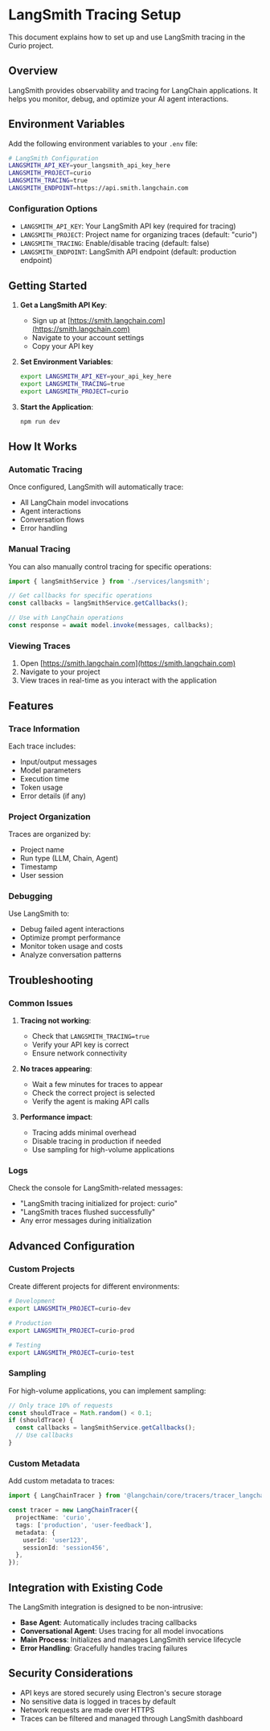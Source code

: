 # LangSmith Tracing Setup

This document explains how to set up and use LangSmith tracing in the Curio project.

## Overview

LangSmith provides observability and tracing for LangChain applications. It helps you monitor, debug, and optimize your AI agent interactions.

## Environment Variables

Add the following environment variables to your `.env` file:

```bash
# LangSmith Configuration
LANGSMITH_API_KEY=your_langsmith_api_key_here
LANGSMITH_PROJECT=curio
LANGSMITH_TRACING=true
LANGSMITH_ENDPOINT=https://api.smith.langchain.com
```

### Configuration Options

- `LANGSMITH_API_KEY`: Your LangSmith API key (required for tracing)
- `LANGSMITH_PROJECT`: Project name for organizing traces (default: "curio")
- `LANGSMITH_TRACING`: Enable/disable tracing (default: false)
- `LANGSMITH_ENDPOINT`: LangSmith API endpoint (default: production endpoint)

## Getting Started

1. **Get a LangSmith API Key**:
   - Sign up at [https://smith.langchain.com](https://smith.langchain.com)
   - Navigate to your account settings
   - Copy your API key

2. **Set Environment Variables**:

   ```bash
   export LANGSMITH_API_KEY=your_api_key_here
   export LANGSMITH_TRACING=true
   export LANGSMITH_PROJECT=curio
   ```

3. **Start the Application**:
   ```bash
   npm run dev
   ```

## How It Works

### Automatic Tracing

Once configured, LangSmith will automatically trace:

- All LangChain model invocations
- Agent interactions
- Conversation flows
- Error handling

### Manual Tracing

You can also manually control tracing for specific operations:

```typescript
import { langSmithService } from './services/langsmith';

// Get callbacks for specific operations
const callbacks = langSmithService.getCallbacks();

// Use with LangChain operations
const response = await model.invoke(messages, callbacks);
```

### Viewing Traces

1. Open [https://smith.langchain.com](https://smith.langchain.com)
2. Navigate to your project
3. View traces in real-time as you interact with the application

## Features

### Trace Information

Each trace includes:

- Input/output messages
- Model parameters
- Execution time
- Token usage
- Error details (if any)

### Project Organization

Traces are organized by:

- Project name
- Run type (LLM, Chain, Agent)
- Timestamp
- User session

### Debugging

Use LangSmith to:

- Debug failed agent interactions
- Optimize prompt performance
- Monitor token usage and costs
- Analyze conversation patterns

## Troubleshooting

### Common Issues

1. **Tracing not working**:
   - Check that `LANGSMITH_TRACING=true`
   - Verify your API key is correct
   - Ensure network connectivity

2. **No traces appearing**:
   - Wait a few minutes for traces to appear
   - Check the correct project is selected
   - Verify the agent is making API calls

3. **Performance impact**:
   - Tracing adds minimal overhead
   - Disable tracing in production if needed
   - Use sampling for high-volume applications

### Logs

Check the console for LangSmith-related messages:

- "LangSmith tracing initialized for project: curio"
- "LangSmith traces flushed successfully"
- Any error messages during initialization

## Advanced Configuration

### Custom Projects

Create different projects for different environments:

```bash
# Development
export LANGSMITH_PROJECT=curio-dev

# Production
export LANGSMITH_PROJECT=curio-prod

# Testing
export LANGSMITH_PROJECT=curio-test
```

### Sampling

For high-volume applications, you can implement sampling:

```typescript
// Only trace 10% of requests
const shouldTrace = Math.random() < 0.1;
if (shouldTrace) {
  const callbacks = langSmithService.getCallbacks();
  // Use callbacks
}
```

### Custom Metadata

Add custom metadata to traces:

```typescript
import { LangChainTracer } from '@langchain/core/tracers/tracer_langchain';

const tracer = new LangChainTracer({
  projectName: 'curio',
  tags: ['production', 'user-feedback'],
  metadata: {
    userId: 'user123',
    sessionId: 'session456',
  },
});
```

## Integration with Existing Code

The LangSmith integration is designed to be non-intrusive:

- **Base Agent**: Automatically includes tracing callbacks
- **Conversational Agent**: Uses tracing for all model invocations
- **Main Process**: Initializes and manages LangSmith service lifecycle
- **Error Handling**: Gracefully handles tracing failures

## Security Considerations

- API keys are stored securely using Electron's secure storage
- No sensitive data is logged in traces by default
- Network requests are made over HTTPS
- Traces can be filtered and managed through LangSmith dashboard
